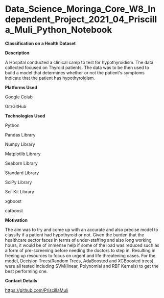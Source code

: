 # Data_Science_Moringa_Core_W8_Independent_Project_2021_04_Priscilla_Muli_Python_Notebook

**Classification on a Health Dataset**

**Description**

A Hospital conducted a clinical camp to test for hypothyroidism. The data collected focused on Thyroid patients. The data was to be then used to build a model that determines whether or not the patient's symptoms indicate that the patient has hypothyroidism.

**Platforms Used**

Google Colab

Git/GitHub

**Technologies Used**

Python

Pandas Library

Numpy Library

Matplotlib Library

Seaborn Library

Standard Library

SciPy Library

Sci-Kit Library

xgboost

catboost

**Motivation**

The aim was to try and come up with an accurate and also precise model to classify if a patient had hypothyroid or not. Given the burden that the healthcare sector faces in terms of under-staffing and also long working hours, it would be of immense help if some of the load was reduced such as a form of pre-screening before needing the doctors to step in. Resulting in freeing up resources to focus on urgent and life threatening cases. For the model, Decision Trees(Random Trees, AdaBoosted and XGBoosted trees) were all tested including SVM(linear, Polynomial and RBF Kernels) to get the best performing one.

**Contact Details**

https://github.com/PriscillaMuli

